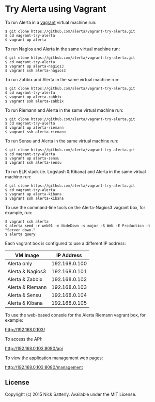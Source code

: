 Try Alerta using Vagrant
========================

To run Alerta in a [vagrant](https://www.vagrantup.com/) virtual machine run:

```
$ git clone https://github.com/alerta/vagrant-try-alerta.git
$ cd vagrant-try-alerta
$ vagrant up alerta
```

To run Nagios and Alerta in the same virtual machine run:
```
$ git clone https://github.com/alerta/vagrant-try-alerta.git
$ cd vagrant-try-alerta
$ vagrant up alerta-nagios3
$ vagrant ssh alerta-nagios3
```

To run Zabbix and Alerta in the same virtual machine run:
```
$ git clone https://github.com/alerta/vagrant-try-alerta.git
$ cd vagrant-try-alerta
$ vagrant up alerta-zabbix
$ vagrant ssh alerta-zabbix
```

To run Riemann and Alerta in the same virtual machine run:
```
$ git clone https://github.com/alerta/vagrant-try-alerta.git
$ cd vagrant-try-alerta
$ vagrant up alerta-riemann
$ vagrant ssh alerta-riemann
```

To run Sensu and Alerta in the same virtual machine run:
```
$ git clone https://github.com/alerta/vagrant-try-alerta.git
$ cd vagrant-try-alerta
$ vagrant up alerta-sensu
$ vagrant ssh alerta-sensu
```

To run ELK stack (ie. Logstash & Kibana) and Alerta in the same virtual machine run:
```
$ git clone https://github.com/alerta/vagrant-try-alerta.git
$ cd vagrant-try-alerta
$ vagrant up alerta-kibana
$ vagrant ssh alerta-kibana
```

To use the command-line tools on the Alerta-Nagios3 vagrant box, for example, run:

```
$ vagrant ssh alerta
$ alerta send -r web01 -e NodeDown -s major -S Web -E Production -t "Server down."
$ alerta query
```

Each vagrant box is configured to use a different IP address:

| VM Image         | IP Address    |
| ---------------- | --------------|
| Alerta only      | 192.168.0.100 |
| Alerta & Nagios3 | 192.168.0.101 |
| Alerta & Zabbix  | 192.168.0.102 |
| Alerta & Riemann | 192.168.0.103 |
| Alerta & Sensu   | 192.168.0.104 |
| Alerta & Kibana  | 192.168.0.105 |

To use the web-based console for the Alerta Riemann vagrant box, for example:

http://192.168.0.103/

To access the API:

http://192.168.0.103:8080/api

To view the application management web pages:

http://192.168.0.103:8080/management

License
-------

Copyright (c) 2015 Nick Satterly. Available under the MIT License.
